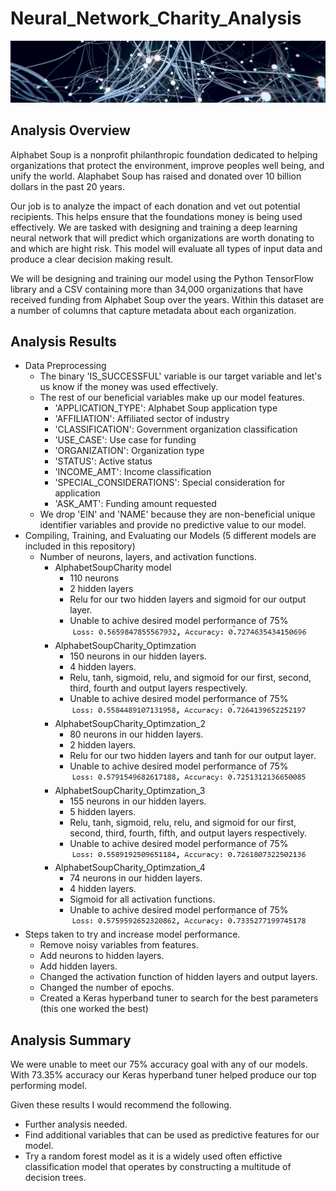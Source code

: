 # Neural_Network_Charity_Analysis
![](Images/network.PNG)

## Analysis Overview
Alphabet Soup is a nonprofit philanthropic foundation dedicated to helping organizations that protect the environment, improve peoples well being, and unify the world. Alaphabet Soup has raised and donated over 10 billion dollars in the past 20 years. 

Our job is to analyze the impact of each donation and vet out potential recipients. This helps ensure that the foundations money is being used effectively. We are tasked with designing and training a deep learning neural network that will predict which organizations are worth donating to and which are hight risk. This model will evaluate all types of input data and produce a clear decision making result. 

We will be designing and training our model using the Python TensorFlow library and a CSV containing more than 34,000 organizations that have received funding from Alphabet Soup over the years. Within this dataset are a number of columns that capture metadata about each organization.

## Analysis Results
- Data Preprocessing 
	- The binary 'IS_SUCCESSFUL' variable is our target variable and let's us know if the money was used effectively. 
	- The rest of our beneficial variables make up our model features.  
		- 'APPLICATION_TYPE': Alphabet Soup application type
		- 'AFFILIATION': Affiliated sector of industry
		- 'CLASSIFICATION': Government organization classification
		- 'USE_CASE': Use case for funding
		- 'ORGANIZATION': Organization type
		- 'STATUS': Active status
		- 'INCOME_AMT': Income classification
		- 'SPECIAL_CONSIDERATIONS': Special consideration for application
		- 'ASK_AMT': Funding amount requested
	- We drop 'EIN' and 'NAME' because they are non-beneficial unique identifier variables and provide no predictive value to our model.
- Compiling, Training, and Evaluating our Models (5 different models are included in this repository) 
	- Number of neurons, layers, and activation functions. 
		- AlphabetSoupCharity model
			- 110 neurons
			- 2 hidden layers
			- Relu for our two hidden layers and sigmoid for our output layer. 
			- Unable to achive desired model performance of 75% <br> ![](Images/asc.PNG)
		- AlphabetSoupCharity_Optimzation
			- 150 neurons in our hidden layers.
			- 4 hidden layers.
			- Relu, tanh, sigmoid, relu, and sigmoid for our first, second, third, fourth and output layers respectively. 
			- Unable to achive desired model performance of 75% <br> ![](Images/optimzation1.PNG)
		- AlphabetSoupCharity_Optimzation_2
			- 80 neurons in our hidden layers. 
			- 2 hidden layers.
			- Relu for our two hidden layers and tanh for our output layer. 
			- Unable to achive desired model performance of 75% <br> ![](Images/optimzation2.PNG)
		- AlphabetSoupCharity_Optimzation_3
			- 155 neurons in our hidden layers.
			- 5 hidden layers.
			- Relu, tanh, sigmoid, relu, relu, and sigmoid for our first, second, third, fourth, fifth, and output layers respectively. 
			- Unable to achive desired model performance of 75% <br> ![](Images/optimzation3.PNG)
		- AlphabetSoupCharity_Optimzation_4
			- 74 neurons in our hidden layers.
			- 4 hidden layers.
			- Sigmoid for all activation functions. 
			- Unable to achive desired model performance of 75% <br> ![](Images/optimzation4.PNG)
- Steps taken to try and increase model performance. 
	- Remove noisy variables from features. 
	- Add neurons to hidden layers.
	- Add hidden layers.
	- Changed the activation function of hidden layers and output layers.
	- Changed the number of epochs. 
	- Created a Keras hyperband tuner to search for the best parameters (this one worked the best)

## Analysis Summary
We were unable to meet our 75% accuracy goal with any of our models. With 73.35% accuracy our Keras hyperband tuner helped produce our top performing model. 

Given these results I would recommend the following. 
- Further analysis needed. 
- Find additional variables that can be used as predictive features for our model. 
- Try a random forest model as it is a widely used often effictive classification model that operates by constructing a multitude of decision trees.
